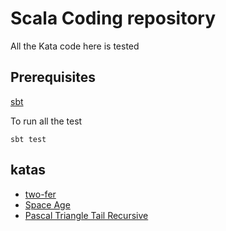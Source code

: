 # Scala Coding repository 

All the Kata code here is tested

## Prerequisites
[sbt](https://www.scala-sbt.org/)

To run all the test
```
sbt test
```

## katas

- [two-fer](https://github.com/exercism/problem-specifications/issues/757)
- [Space Age](https://exercism.io/my/solutions/a157a080ced149558e3e8006f2917aea)
- [Pascal Triangle Tail Recursive](https://en.wikipedia.org/wiki/Pascal%27s_triangle)
  